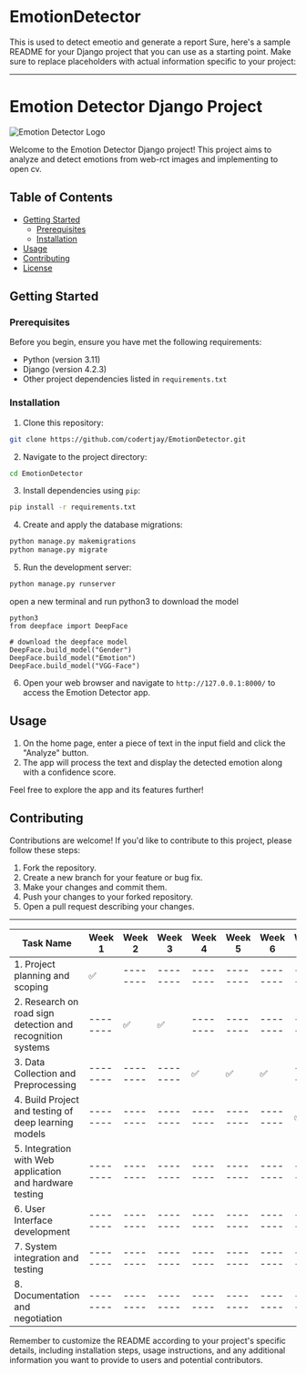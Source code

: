 # EmotionDetector

This is used to detect emeotio and generate a report
Sure, here's a sample README for your Django project that you can use as a starting point. Make sure to replace
placeholders with actual information specific to your project:

---

# Emotion Detector Django Project

![Emotion Detector Logo](path_to_logo.png)

Welcome to the Emotion Detector Django project! This project aims to analyze and detect emotions from web-rct images and
implementing to open cv.

## Table of Contents

- [Getting Started](#getting-started)
    - [Prerequisites](#prerequisites)
    - [Installation](#installation)
- [Usage](#usage)
- [Contributing](#contributing)
- [License](#license)

## Getting Started

### Prerequisites

Before you begin, ensure you have met the following requirements:

- Python (version 3.11)
- Django (version 4.2.3)
- Other project dependencies listed in `requirements.txt`

### Installation

1. Clone this repository:

```bash
git clone https://github.com/codertjay/EmotionDetector.git
```

2. Navigate to the project directory:

```bash
cd EmotionDetector
```

3. Install dependencies using `pip`:

```bash
pip install -r requirements.txt
```

4. Create and apply the database migrations:

```bash
python manage.py makemigrations
python manage.py migrate
```

5. Run the development server:

```bash
python manage.py runserver
```

open a new terminal and run python3 to download the model

```
python3
from deepface import DeepFace

# download the deepface model
DeepFace.build_model("Gender")
DeepFace.build_model("Emotion")
DeepFace.build_model("VGG-Face")

```

6. Open your web browser and navigate to `http://127.0.0.1:8000/` to access the Emotion Detector app.

## Usage

1. On the home page, enter a piece of text in the input field and click the "Analyze" button.
2. The app will process the text and display the detected emotion along with a confidence score.

Feel free to explore the app and its features further!

## Contributing

Contributions are welcome! If you'd like to contribute to this project, please follow these steps:

1. Fork the repository.
2. Create a new branch for your feature or bug fix.
3. Make your changes and commit them.
4. Push your changes to your forked repository.
5. Open a pull request describing your changes.

---

| Task Name                                                  | Week 1   | Week 2   | Week 3   | Week 4   | Week 5   | Week 6   | Week 7   | Week 8   | Week 9   |
|------------------------------------------------------------|----------|----------|----------|----------|----------|----------|----------|----------|----------|
| 1. Project planning and scoping                            | ✅        | -------- | -------- | -------- | -------- | -------- | -------- | -------- | -------- |
| 2. Research on road sign detection and recognition systems | -------- | ✅        | ✅        | -------- | -------- | -------- | -------- | -------- | -------- |
| 3. Data Collection and Preprocessing                       | -------- | -------- | -------- | ✅        | ✅        | ✅        | -------- | -------- | -------- |
| 4. Build Project and testing of deep learning models       | -------- | -------- | -------- | -------- | -------- | -------- | ✅        | ✅        | ✅        |
| 5. Integration with Web application and hardware testing   | -------- | -------- | -------- | -------- | -------- | -------- | -------- | -------- | -------- |
| 6. User Interface development                              | -------- | -------- | -------- | -------- | -------- | -------- | -------- | -------- | -------- |
| 7. System integration and testing                          | -------- | -------- | -------- | -------- | -------- | -------- | -------- | -------- | -------- |
| 8. Documentation and negotiation                           | -------- | -------- | -------- | -------- | -------- | -------- | -------- | -------- | -------- |

Remember to customize the README according to your project's specific details, including installation steps, usage
instructions, and any additional information you want to provide to users and potential contributors.
